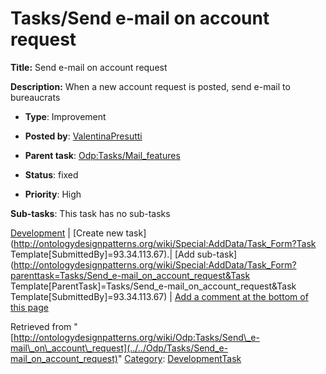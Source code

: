 #  Tasks/Send e-mail on account request


__Title:__ Send e-mail on account request


__Description:__ When a new account request is posted, send e-mail to bureaucrats 


  





* __Type__: Improvement
* __Posted by__: [ValentinaPresutti](../../User/ValentinaPresutti "User:ValentinaPresutti")
* __Parent task__: [Odp:Tasks/Mail\_features](../../Odp/Tasks/Mail_features "Odp:Tasks/Mail features")
* __Status__: fixed


* __Priority__: High




__Sub-tasks__:
This task has no sub-tasks




[Development](../../Odp/Development "Odp:Development") | [Create new task](http://ontologydesignpatterns.org/wiki/Special:AddData/Task_Form?Task Template[SubmittedBy]=93.34.113.67).| [Add sub-task](http://ontologydesignpatterns.org/wiki/Special:AddData/Task_Form?parenttask=Tasks/Send_e-mail_on_account_request&Task Template[ParentTask]=Tasks/Send_e-mail_on_account_request&Task Template[SubmittedBy]=93.34.113.67) | [Add a comment at the bottom of this page](../index.php@title=Odp%253AAdd_comment&target=Odp%253ATasks%252F../../Odp/Tasks/Send_e-mail_on_account_request#New_comment "http://ontologydesignpatterns.org/wiki/index.php?title=Odp:Add_comment&target=Odp:Tasks/Send_e-mail_on_account_request#New_comment")


Retrieved from "[http://ontologydesignpatterns.org/wiki/Odp:Tasks/Send\_e-mail\_on\_account\_request](../../Odp/Tasks/Send_e-mail_on_account_request)"
 [Category](http://ontologydesignpatterns.org/wiki/Special:Categories "Special:Categories"): [DevelopmentTask](../../Category/DevelopmentTask "Category:DevelopmentTask")